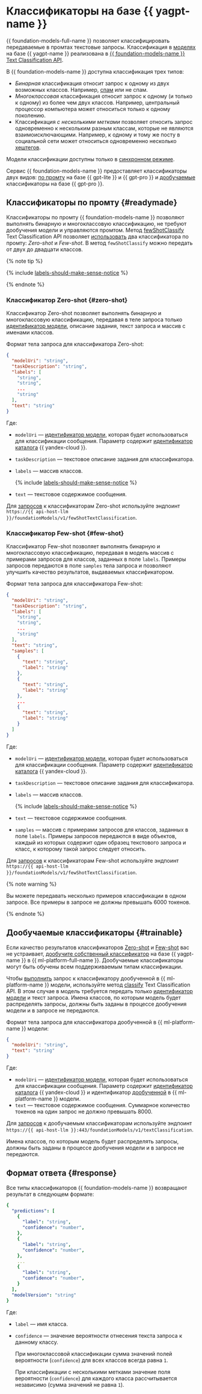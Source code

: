 # Классификаторы на базе {{ yagpt-name }}

{{ foundation-models-full-name }} позволяет классифицировать передаваемые в промтах текстовые запросы. Классификация в [моделях](./models.md) на базе {{ yagpt-name }} реализована в [{{ foundation-models-name }} Text Classification API](../../text-classification/api-ref/index.md).

В {{ foundation-models-name }} доступна классификация трех типов:
* _Бинарная_ классификация относит запрос к одному из двух возможных классов. Например, [спам](https://ru.wikipedia.org/wiki/Спам) или не спам.
* _Многоклассовая_ классификация относит запрос к одному (и только к одному) из более чем двух классов. Например, центральный процессор компьютера может относиться только к одному поколению.
* Классификация _с несколькими метками_ позволяет относить запрос одновременно к нескольким разным классам, которые не являются взаимоисключающими. Например, к одному и тому же посту в социальной сети может относиться одновременно несколько [хештегов](https://ru.wikipedia.org/wiki/Хештег).

Модели классификации доступны только в [синхронном режиме](../index.md#working-mode).

Сервис {{ foundation-models-name }} предоставляет классификаторы двух видов: [по промту](#readymade) на базе {{ gpt-lite }} и {{ gpt-pro }} и [дообучаемые](#trainable) классификаторы на базе {{ gpt-pro }}.

## Классификаторы по промту {#readymade}

Классификаторы по промту {{ foundation-models-name }} позволяют выполнять бинарную и многоклассовую классификацию, не требуют дообучения модели и управляются промтом. Метод [fewShotClassify](../../text-classification/api-ref/TextClassification/fewShotClassify.md) Text Classification API позволяет [использовать](../../operations/classifier/readymade.md) два классификатора по промту: _Zero-shot_ и _Few-shot_. В метод `fewShotClassify` можно передать от двух до двадцати классов.

{% note tip %}

{% include [labels-should-make-sense-notice](../../../_includes/foundation-models/classifier/labels-should-make-sense-notice.md) %}

{% endnote %}

### Классификатор Zero-shot {#zero-shot}

Классификатор Zero-shot позволяет выполнять бинарную и многоклассовую классификацию, передавая в теле запроса только [идентификатор модели](./models.md), описание задания, текст запроса и массив с именами классов.

Формат тела запроса для классификатора Zero-shot:

```json
{
  "modelUri": "string",
  "taskDescription": "string",
  "labels": [
    "string",
    "string",
    ...
    "string"
  ],
  "text": "string"
}
```

Где:
* `modelUri` — [идентификатор модели](./models.md), которая будет использоваться для классификации сообщения. Параметр содержит [идентификатор каталога](../../../resource-manager/operations/folder/get-id.md) {{ yandex-cloud }}.
* `taskDescription` — текстовое описание задания для классификатора.
* `labels` — массив классов.

    {% include [labels-should-make-sense-notice](../../../_includes/foundation-models/classifier/labels-should-make-sense-notice.md) %}

* `text` — текстовое содержимое сообщения.

Для [запросов](../../operations/classifier/readymade.md) к классификаторам Zero-shot используйте эндпоинт `https://{{ api-host-llm }}/foundationModels/v1/fewShotTextClassification`.


### Классификатор Few-shot {#few-shot}

Классификатор Few-shot позволяет выполнять бинарную и многоклассовую классификацию, передавая в модель массив с примерами запросов для классов, заданных в поле `labels`. Примеры запросов передаются в поле `samples` тела запроса и позволяют улучшить качество результатов, выдаваемых классификатором.

Формат тела запроса для классификатора Few-shot:

```json
{
  "modelUri": "string",
  "taskDescription": "string",
  "labels": [
    "string",
    "string",
    ...
    "string"
  ],
  "text": "string",
  "samples": [
    {
      "text": "string",
      "label": "string"
    },
    {
      "text": "string",
      "label": "string"
    },
    ...
    {
      "text": "string",
      "label": "string"
    }
  ]
}
```

Где:
* `modelUri` — [идентификатор модели](./models.md), которая будет использоваться для классификации сообщения. Параметр содержит [идентификатор каталога](../../../resource-manager/operations/folder/get-id.md) {{ yandex-cloud }}.
* `taskDescription` — текстовое описание задания для классификатора.
* `labels` — массив классов.

    {% include [labels-should-make-sense-notice](../../../_includes/foundation-models/classifier/labels-should-make-sense-notice.md) %}

* `text` — текстовое содержимое сообщения.
* `samples` — массив с примерами запросов для классов, заданных в поле `labels`. Примеры запросов передаются в виде объектов, каждый из которых содержит один образец текстового запроса и класс, к которому такой запрос следует относить.

Для [запросов](../../operations/classifier/readymade.md) к классификаторам Few-shot используйте эндпоинт `https://{{ api-host-llm }}/foundationModels/v1/fewShotTextClassification`.

{% note warning %}

Вы можете передавать несколько примеров классификации в одном запросе. Все примеры в запросе не должны превышать 6000 токенов.

{% endnote %}

## Дообучаемые классификаторы {#trainable}

Если качество результатов классификаторов [Zero-shot](#zero-shot) и [Few-shot](#few-shot) вас не устраивает, [дообучите собственный классификатор](../../../foundation-models/tutorials/yagpt-tuning-classifier.md) на базе {{ yagpt-name }} в {{ ml-platform-full-name }}. Дообучаемые классификаторы могут быть обучены всем поддерживаемым типам классификации.

Чтобы [выполнить](../../operations/classifier/additionally-trained.md) запрос к классификатору дообученной в {{ ml-platform-name }} модели, используйте метод [classify](../../text-classification/api-ref/TextClassification/classify.md) Text Classification API. В этом случае в модель требуется передать только [идентификатор модели](./models.md) и текст запроса. Имена классов, по которым модель будет распределять запросы, должны быть заданы в процессе дообучения модели и в запросе не передаются.

Формат тела запроса для классификатора дообученной в {{ ml-platform-name }} модели:

```json
{
  "modelUri": "string",
  "text": "string"
}
```

Где:
* `modelUri` — [идентификатор модели](./models.md), которая будет использоваться для классификации сообщения. Параметр содержит [идентификатор каталога](../../../resource-manager/operations/folder/get-id.md) {{ yandex-cloud }} и идентификатор [дообученной](../../../datasphere/concepts/models/foundation-models.md#classifier-training) в {{ ml-platform-name }} модели.
* `text` — текстовое содержимое сообщения. Суммарное количество токенов на один запрос не должно превышать 8000.

Для [запросов](../../operations/classifier/additionally-trained.md) к дообучаемым классификаторам используйте эндпоинт `https://{{ api-host-llm }}:443/foundationModels/v1/textClassification`.

Имена классов, по которым модель будет распределять запросы, должны быть заданы в процессе дообучения модели и в запросе не передаются.


## Формат ответа {#response}

Все типы классификаторов {{ foundation-models-name }} возвращают результат в следующем формате:

```yaml
{
  "predictions": [
    {
      "label": "string",
      "confidence": "number",
    },
    {
      "label": "string",
      "confidence": "number",
    },
    ...
    {
      "label": "string",
      "confidence": "number",
    }
  ],
  "modelVersion": "string"
}
```

Где:
* `label` — имя класса.
* `confidence` — значение вероятности отнесения текста запроса к данному классу.

    При многоклассовой классификации сумма значений полей вероятности (`confidence`) для всех классов всегда равна `1`.

    При классификации с несколькими метками значение поля вероятности (`confidence`) для каждого класса рассчитывается независимо (сумма значений не равна `1`).